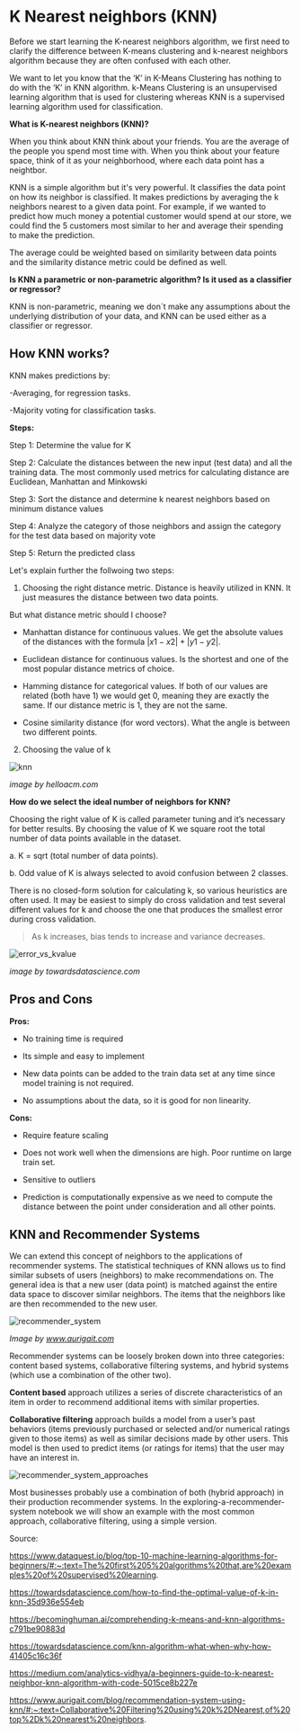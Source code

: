 # K Nearest neighbors (KNN)

Before we start learning the K-nearest neighbors algorithm, we first need to clarify the difference between K-means clustering and k-nearest neighbors algorithm because they are often confused with each other.

We want to let you know that the ‘K’ in K-Means Clustering has nothing to do with the ‘K’ in KNN algorithm. k-Means Clustering is an unsupervised learning algorithm that is used for clustering whereas KNN is a supervised learning algorithm used for classification.

**What is K-nearest neighbors (KNN)?**

When you think about KNN think about your friends. You are the average of the people you spend most time with.
When you think about your feature space, think of it as your neighborhood, where each data point has a neightbor.

KNN is a simple algorithm but it's very powerful.  It classifies the data point on how its neighbor is classified. It makes predictions by averaging the k neighbors nearest to a given data point. For example, if we wanted to predict how much money a potential customer would spend at our store, we could find the 5 customers most similar to her and average their spending to make the prediction.

The average could be weighted based on similarity between data points and the similarity distance metric could be defined as well.

**Is KNN a parametric or non-parametric algorithm? Is it used as a classifier or regressor?**

KNN is non-parametric, meaning we don´t make any assumptions about the underlying distribution of your data, and KNN can be used either as a classifier or regressor. 

## How KNN works?

KNN makes predictions by:

-Averaging, for regression tasks.

-Majority voting for classification tasks.

**Steps:**

Step 1: Determine the value for K

Step 2: Calculate the distances between the new input (test data) and all the training data. The most commonly used metrics for calculating distance are Euclidean, Manhattan and Minkowski

Step 3: Sort the distance and determine k nearest neighbors based on minimum distance values

Step 4: Analyze the category of those neighbors and assign the category for the test data based on majority vote

Step 5: Return the predicted class

Let's explain further the follwoing two steps:

1. Choosing the right distance metric. Distance is heavily utilized in KNN. It just measures the distance between two data points.

But what distance metric should I choose?

- Manhattan distance for continuous values. We get the absolute values of the distances with the formula $|x1 - x2| + |y1 - y2|$.

- Euclidean distance for continuous values. Is the shortest and one of the most popular distance metrics of choice.

- Hamming distance for categorical values. If both of our values are related (both have 1) we would get 0, meaning they are exactly the same. If our distance metric is 1, they are not the same.

- Cosine similarity distance (for word vectors). What the angle is between two different points.

2. Choosing the value of k

![knn](../assets/knn.jpg)

*image by helloacm.com*

**How do we select the ideal number of neighbors for KNN?**

Choosing the right value of K is called parameter tuning and it’s necessary for better results. By choosing the value of K we square root the total number of data points available in the dataset.

a. K = sqrt (total number of data points).

b. Odd value of K is always selected to avoid confusion between 2 classes.

There is no closed-form solution for calculating k, so various heuristics are often used. It may be easiest to simply do cross validation and test several different values for k and choose the one that produces the smallest error during cross validation.

>As k increases, bias tends to increase and variance decreases.

![error_vs_kvalue](../assets/error_vs_kvalue.jpg)

*image by towardsdatascience.com*

## Pros and Cons

**Pros:**

- No training time is required

- Its simple and easy to implement

- New data points can be added to the train data set at any time since model training is not required.

- No assumptions about the data, so it is good for non linearity.

**Cons:**

- Require feature scaling

- Does not work well when the dimensions are high. Poor runtime on large train set.

- Sensitive to outliers

- Prediction is computationally expensive as we need to compute the distance between the point under consideration and all other points.


## KNN and Recommender Systems

We can extend this concept of neighbors to the applications of recommender systems. The statistical techniques of KNN allows us to find similar subsets of users (neighbors) to make recommendations on. The general idea is that a new user (data point) is matched against the entire data space to discover similar neighbors. The items that the neighbors like are then recommended to the new user.

![recommender_system](../assets/recommender_system.jpg)

*Image by www.aurigait.com*

Recommender systems can be loosely broken down into three categories: content based systems, collaborative filtering systems, and hybrid systems (which use a combination of the other two).

**Content based** approach utilizes a series of discrete characteristics of an item in order to recommend additional items with similar properties.

**Collaborative filtering** approach builds a model from a user’s past behaviors (items previously purchased or selected and/or numerical ratings given to those items) as well as similar decisions made by other users. This model is then used to predict items (or ratings for items) that the user may have an interest in.

![recommender_system_approaches](../assets/recommender_system_approaches.jpg)

Most businesses probably use a combination of both (hybrid approach) in their production recommender systems.
In the exploring-a-recommender-system notebook we will show an example with the most common approach, collaborative filtering, using a simple version.

Source:

https://www.dataquest.io/blog/top-10-machine-learning-algorithms-for-beginners/#:~:text=The%20first%205%20algorithms%20that,are%20examples%20of%20supervised%20learning.

https://towardsdatascience.com/how-to-find-the-optimal-value-of-k-in-knn-35d936e554eb

https://becominghuman.ai/comprehending-k-means-and-knn-algorithms-c791be90883d

https://towardsdatascience.com/knn-algorithm-what-when-why-how-41405c16c36f

https://medium.com/analytics-vidhya/a-beginners-guide-to-k-nearest-neighbor-knn-algorithm-with-code-5015ce8b227e

https://www.aurigait.com/blog/recommendation-system-using-knn/#:~:text=Collaborative%20Filtering%20using%20k%2DNearest,of%20top%2Dk%20nearest%20neighbors.
